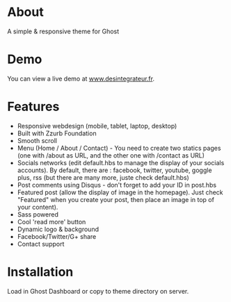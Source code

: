 About
====

A simple &amp; responsive theme for Ghost

Demo
====

You can view a live demo at www.desintegrateur.fr.

Features
====
* Responsive webdesign (mobile, tablet, laptop, desktop)
* Built with Zzurb Foundation
* Smooth scroll
* Menu (Home / About / Contact) - You need to create two statics pages (one with /about as URL, and the other one with /contact as URL)
* Socials networks (edit default.hbs to manage the display of your socials accounts). By default, there are : facebook, twitter, youtube, goggle plus, rss (but there are many more, juste check default.hbs)
* Post comments using Disqus - don't forget to add your ID in post.hbs
* Featured post (allow the display of image in the homepage). Just check "Featured" when you create your post, then place an image in top of your content).
* Sass powered
* Cool 'read more' button
* Dynamic logo & background
* Facebook/Twitter/G+ share
* Contact support

Installation
====

Load in Ghost Dashboard or copy to theme directory on server.
